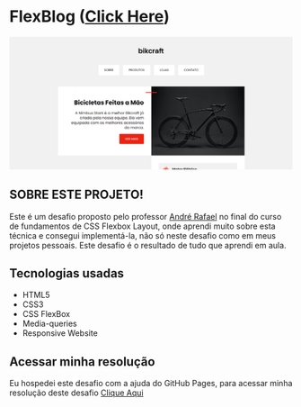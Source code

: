 # FlexBlog ([Click Here](https://netinhoalves.github.io/#/))

![Design preview for the Fylo dark theme landing page challenge](./img/preview-desktop.png)

## SOBRE ESTE PROJETO!

Este é um desafio proposto pelo professor [André Rafael](https://www.youtube.com/origamid) no final do curso de fundamentos de CSS Flexbox Layout, onde aprendi muito sobre esta técnica e consegui implementá-la, não só neste desafio como em meus projetos pessoais. Este desafio é o resultado de tudo que aprendi em aula.

## Tecnologias usadas

* HTML5
* CSS3
* CSS FlexBox
* Media-queries
* Responsive Website

## Acessar minha resolução

   Eu hospedei este desafio com a ajuda do GitHub Pages, para acessar minha resolução deste desafio [Clique Aqui](https://netinhoalves.github.io/#/)
